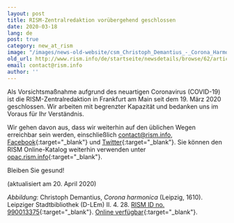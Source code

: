 ```yaml
---
layout: post
title: RISM-Zentralredaktion vorübergehend geschlossen
date: 2020-03-18
lang: de
post: true
category: new_at_rism
image: "/images/news-old-website/csm_Christoph_Demantius_-_Corona_Harmonica_e186d80a86.jpg"
old_url: http://www.rism.info/de/startseite/newsdetails/browse/62/article/64/rism-central-office-temporarily-closed.html
email: contact@rism.info
author: ''
---
```


Als Vorsichtsmaßnahme aufgrund des neuartigen Coronavirus (COVID-19) ist die RISM-Zentralredaktion in Frankfurt am Main seit dem 19. März 2020 geschlossen. Wir arbeiten mit begrenzter Kapazität und bedanken uns im Voraus für Ihr Verständnis.

Wir gehen davon aus, dass wir weiterhin auf den üblichen Wegen erreichbar sein werden, einschließlich [contact@rism.info](mailto:contact@rism.info), [Facebook](https://www.facebook.com/pages/RISM-R%C3%A9pertoire-International-des-Sources-Musicales/103775449663308){:target="_blank"} und [Twitter](https://twitter.com/RISM_music){:target="_blank"}. Sie können den RISM Online-Katalog weiterhin verwenden unter [opac.rism.info](https://opac.rism.info/index.php?id=4){:target="_blank"}.

Bleiben Sie gesund!

(aktualisiert am 20. April 2020)


_Abbildung_: Christoph Demantius, _Corona harmonica_ (Leipzig, 1610). Leipziger Stadtbibliothek (D-LEm) II. 4. 28. [RISM ID no. 990013375](https://opac.rism.info/search?id=990013375&View=rism){:target="_blank"}. [Online verfügbar](http://digital.slub-dresden.de/id455638314){:target="_blank"}.


